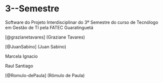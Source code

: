 # 3--Semestre
Software do Projeto Interdisciplinar do 3º Semestre do curso de Tecnólogo em Gestão de TI pela FATEC Guaratinguetá


[@grazianetavares] (Graziane Tavares)


[@JuanSabino] (Juan Sabino)


Marcela Ignacio


Raul Santiago


[@Romulo-dePaula] (Rômulo de Paula)



